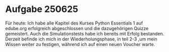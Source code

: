 # Aufgabe 250625

Für heute:
Ich habe alle Kapitel des Kurses Python Essentials 1 auf edube.org erfolgreich abgeschlossen und die dazugehörigen Quizze gemeistert. Auch die Simulationstests habe ich bereits mit Erfolg bestanden. Derzeit befinde ich mich in der Wiederholungsphase, in teil 2-3 ,um mein Wissen weiter zu festigen, während ich auf einen neuen Voucher warte.
